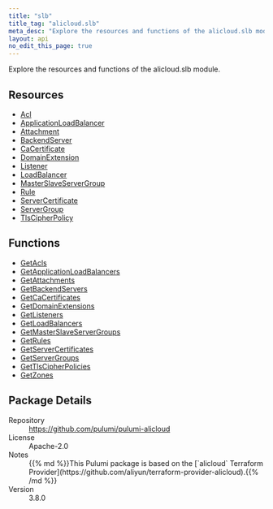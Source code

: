 ```yaml
---
title: "slb"
title_tag: "alicloud.slb"
meta_desc: "Explore the resources and functions of the alicloud.slb module."
layout: api
no_edit_this_page: true
---
```


<!-- WARNING: this file was generated by Pulumi Docs Generator. -->
<!-- Do not edit by hand unless you're certain you know what you are doing! -->

Explore the resources and functions of the alicloud.slb module.

<h2 id="resources">Resources</h2>
<ul class="api">
    <li><a href="acl" title="Acl"><span class="api-symbol api-symbol--resource"></span>Acl</a></li>
    <li><a href="applicationloadbalancer" title="ApplicationLoadBalancer"><span class="api-symbol api-symbol--resource"></span>ApplicationLoadBalancer</a></li>
    <li><a href="attachment" title="Attachment"><span class="api-symbol api-symbol--resource"></span>Attachment</a></li>
    <li><a href="backendserver" title="BackendServer"><span class="api-symbol api-symbol--resource"></span>BackendServer</a></li>
    <li><a href="cacertificate" title="CaCertificate"><span class="api-symbol api-symbol--resource"></span>CaCertificate</a></li>
    <li><a href="domainextension" title="DomainExtension"><span class="api-symbol api-symbol--resource"></span>DomainExtension</a></li>
    <li><a href="listener" title="Listener"><span class="api-symbol api-symbol--resource"></span>Listener</a></li>
    <li><a href="loadbalancer" title="LoadBalancer"><span class="api-symbol api-symbol--resource"></span>LoadBalancer</a></li>
    <li><a href="masterslaveservergroup" title="MasterSlaveServerGroup"><span class="api-symbol api-symbol--resource"></span>MasterSlaveServerGroup</a></li>
    <li><a href="rule" title="Rule"><span class="api-symbol api-symbol--resource"></span>Rule</a></li>
    <li><a href="servercertificate" title="ServerCertificate"><span class="api-symbol api-symbol--resource"></span>ServerCertificate</a></li>
    <li><a href="servergroup" title="ServerGroup"><span class="api-symbol api-symbol--resource"></span>ServerGroup</a></li>
    <li><a href="tlscipherpolicy" title="TlsCipherPolicy"><span class="api-symbol api-symbol--resource"></span>TlsCipherPolicy</a></li>
</ul>

<h2 id="functions">Functions</h2>
<ul class="api">
    <li><a href="getacls" title="GetAcls"><span class="api-symbol api-symbol--function"></span>GetAcls</a></li>
    <li><a href="getapplicationloadbalancers" title="GetApplicationLoadBalancers"><span class="api-symbol api-symbol--function"></span>GetApplicationLoadBalancers</a></li>
    <li><a href="getattachments" title="GetAttachments"><span class="api-symbol api-symbol--function"></span>GetAttachments</a></li>
    <li><a href="getbackendservers" title="GetBackendServers"><span class="api-symbol api-symbol--function"></span>GetBackendServers</a></li>
    <li><a href="getcacertificates" title="GetCaCertificates"><span class="api-symbol api-symbol--function"></span>GetCaCertificates</a></li>
    <li><a href="getdomainextensions" title="GetDomainExtensions"><span class="api-symbol api-symbol--function"></span>GetDomainExtensions</a></li>
    <li><a href="getlisteners" title="GetListeners"><span class="api-symbol api-symbol--function"></span>GetListeners</a></li>
    <li><a href="getloadbalancers" title="GetLoadBalancers"><span class="api-symbol api-symbol--function"></span>GetLoadBalancers</a></li>
    <li><a href="getmasterslaveservergroups" title="GetMasterSlaveServerGroups"><span class="api-symbol api-symbol--function"></span>GetMasterSlaveServerGroups</a></li>
    <li><a href="getrules" title="GetRules"><span class="api-symbol api-symbol--function"></span>GetRules</a></li>
    <li><a href="getservercertificates" title="GetServerCertificates"><span class="api-symbol api-symbol--function"></span>GetServerCertificates</a></li>
    <li><a href="getservergroups" title="GetServerGroups"><span class="api-symbol api-symbol--function"></span>GetServerGroups</a></li>
    <li><a href="gettlscipherpolicies" title="GetTlsCipherPolicies"><span class="api-symbol api-symbol--function"></span>GetTlsCipherPolicies</a></li>
    <li><a href="getzones" title="GetZones"><span class="api-symbol api-symbol--function"></span>GetZones</a></li>
</ul>

<h2 id="package-details">Package Details</h2>
<dl class="package-details">
	<dt>Repository</dt>
	<dd><a href="https://github.com/pulumi/pulumi-alicloud">https://github.com/pulumi/pulumi-alicloud</a></dd>
	<dt>License</dt>
	<dd>Apache-2.0</dd>
	<dt>Notes</dt>
	<dd>{{% md %}}This Pulumi package is based on the [`alicloud` Terraform Provider](https://github.com/aliyun/terraform-provider-alicloud).{{% /md %}}</dd>
	<dt>Version</dt>
	<dd>3.8.0</dd>
</dl>

